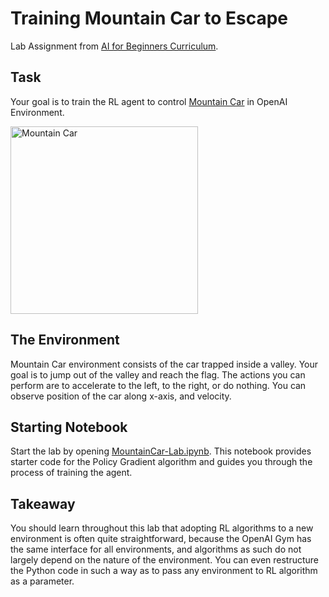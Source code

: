 # Training Mountain Car to Escape

Lab Assignment from [AI for Beginners Curriculum](https://github.com/microsoft/ai-for-beginners).

## Task

Your goal is to train the RL agent to control [Mountain Car](https://www.gymlibrary.ml/environments/classic_control/mountain_car/) in OpenAI Environment.

<img alt="Mountain Car" src="images/mountaincar.png" width="300"/>

## The Environment

Mountain Car environment consists of the car trapped inside a valley. Your goal is to jump out of the valley and reach the flag. The actions you can perform are to accelerate to the left, to the right, or do nothing. You can observe position of the car along x-axis, and velocity.

## Starting Notebook

Start the lab by opening [MountainCar-Lab.ipynb](MountainCar-Lab.ipynb). This notebook provides starter code for the Policy Gradient algorithm and guides you through the process of training the agent.

## Takeaway

You should learn throughout this lab that adopting RL algorithms to a new environment is often quite straightforward, because the OpenAI Gym has the same interface for all environments, and algorithms as such do not largely depend on the nature of the environment. You can even restructure the Python code in such a way as to pass any environment to RL algorithm as a parameter.
